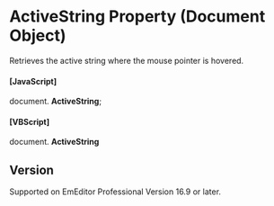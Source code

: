 # ActiveString Property (Document Object)

Retrieves the active string where the mouse pointer is hovered.

#### \[JavaScript\]

document. **ActiveString**;

#### \[VBScript\]

document. **ActiveString**

## Version

Supported on EmEditor Professional Version 16.9 or later.
